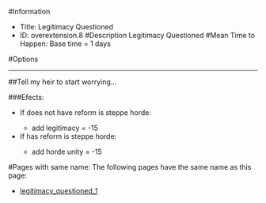 #Information
 - Title: Legitimacy Questioned
 - ID: overextension.8
#Description
Legitimacy Questioned
#Mean Time to Happen:
Base time = 1 days

#Options

___
##Tell my heir to start worrying...

###Efects:<ul><li>If does not have reform is steppe horde:</li><ul><li>add legitimacy = -15</li></ul><li>If has reform is steppe horde:</li><ul><li>add horde unity = -15</li></ul></ul>


#Pages with same name:
The following pages have the same name as this page:
 - [legitimacy_questioned_1](legitimacy_questioned_1.md)

